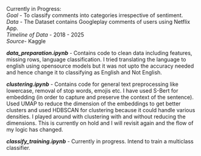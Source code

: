 Currently in Progress: <br>
_Goal_ - To classify comments into categories irrespective of sentiment.<br>
_Data_ - The Dataset contains Googleplay comments of users using Netflix App.<br>
_Timeline of Data_ - 2018 - 2025<br>
_Source_- Kaggle<br>

_**data_preparation.ipynb**_ - Contains code to clean data including features, missing rows, language classification. 
I tried translating the language to english using opensource models but it was not upto the accuracy needed and hence change it to classifying as English and Not English.

_**clustering.ipynb**_ - Contains code for general text preprocessing like lowercase, removal of stop words, emojis etc. 
I have used S-Bert for embedding (in order to capture and preserve the context of the sentence). Used UMAP to reduce the dimension of the embeddings to get better clusters 
and used HDBSCAN for clustering because it could handle various densities. I played around with clustering with and without reducing the dimensions. 
This is currently on hold and I will revisit again and the flow of my logic has changed.<br>

_**classify_training.ipynb**_  - Currently in progress. Intend to train a multiclass classifier.<br>

